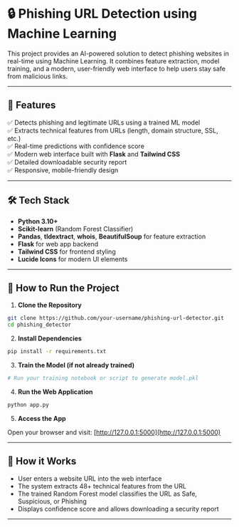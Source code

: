 # 🔒 Phishing URL Detection using Machine Learning

This project provides an AI-powered solution to detect phishing websites in real-time using Machine Learning. It combines feature extraction, model training, and a modern, user-friendly web interface to help users stay safe from malicious links.

---

## 📌 Features

✅ Detects phishing and legitimate URLs using a trained ML model  
✅ Extracts technical features from URLs (length, domain structure, SSL, etc.)  
✅ Real-time predictions with confidence score  
✅ Modern web interface built with **Flask** and **Tailwind CSS**  
✅ Detailed downloadable security report  
✅ Responsive, mobile-friendly design  

---

## 🛠️ Tech Stack

- **Python 3.10+**  
- **Scikit-learn** (Random Forest Classifier)  
- **Pandas**, **tldextract**, **whois**, **BeautifulSoup** for feature extraction  
- **Flask** for web app backend  
- **Tailwind CSS** for frontend styling  
- **Lucide Icons** for modern UI elements  

---

## 🚀 How to Run the Project

1. **Clone the Repository**

```bash
git clone https://github.com/your-username/phishing-url-detector.git
cd phishing_detector
```

2. **Install Dependencies**

```bash
pip install -r requirements.txt
```

3. **Train the Model (if not already trained)**

```python
# Run your training notebook or script to generate model.pkl
```

4. **Run the Web Application**

```bash
python app.py
```

5. **Access the App**

Open your browser and visit: [http://127.0.0.1:5000](http://127.0.0.1:5000)

---

## 🧹 How it Works

- User enters a website URL into the web interface  
- The system extracts 48+ technical features from the URL  
- The trained Random Forest model classifies the URL as Safe, Suspicious, or Phishing  
- Displays confidence score and allows downloading a security report   

---
